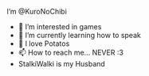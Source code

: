  I’m @KuroNoChibi
- 👀 I’m interested in games
- 🌱 I’m currently learning how to speak
- 💞️ I love Potatos
- 📫 How to reach me... NEVER :3
- StalkiWalki is my Husband
<!---
KuroNoChibi/KuroNoChibi is a ✨ special ✨ repository because its `README.md` (this file) appears on your GitHub profile.
You can click the Preview link to take a look at your changes.
--->
